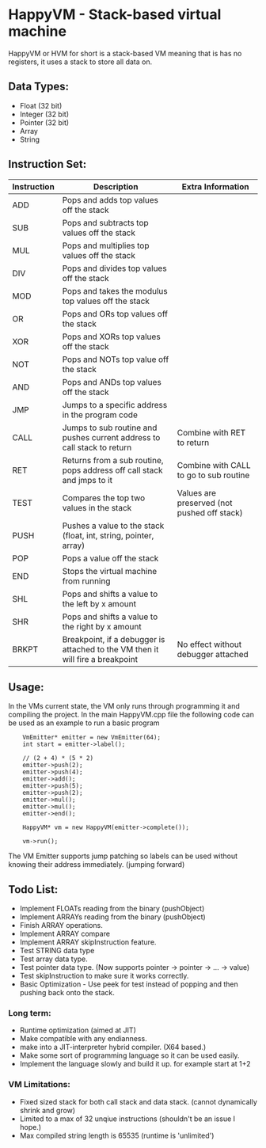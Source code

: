 # HappyVM - Stack-based virtual machine
HappyVM or HVM for short is a stack-based VM meaning that is has no registers, it uses a stack to store all data on.

## Data Types:
- Float (32 bit)
- Integer (32 bit)
- Pointer (32 bit)
- Array
- String

## Instruction Set:
| Instruction | Description | Extra Information |
| ----------- | ----------- | ----------------- |
| ADD | Pops and adds top values off the stack | |
| SUB | Pops and subtracts top values off the stack | |
| MUL | Pops and multiplies top values off the stack | |
| DIV | Pops and divides top values off the stack | |
| MOD | Pops and takes the modulus top values off the stack | |
| OR | Pops and ORs top values off the stack | |
| XOR | Pops and XORs top values off the stack | |
| NOT | Pops and NOTs top value off the stack | |
| AND | Pops and ANDs top values off the stack | |
| JMP | Jumps to a specific address in the program code | |
| CALL | Jumps to sub routine and pushes current address to call stack to return | Combine with RET to return |
| RET  | Returns from a sub routine, pops address off call stack and jmps to it | Combine with CALL to go to sub routine |
| TEST | Compares the top two values in the stack | Values are preserved (not pushed off stack) |
| PUSH | Pushes a value to the stack (float, int, string, pointer, array)| |
| POP | Pops a value off the stack | |
| END | Stops the virtual machine from running | |
| SHL | Pops and shifts a value to the left by x amount | |
| SHR | Pops and shifts a value to the right by x amount | |
| BRKPT | Breakpoint, if a debugger is attached to the VM then it will fire a breakpoint | No effect without debugger attached | 

## Usage:
In the VMs current state, the VM only runs through programming it and compiling the project.
In the main HappyVM.cpp file the following code can be used as an example to run a basic program

```
	VmEmitter* emitter = new VmEmitter(64);
	int start = emitter->label();
	
	// (2 + 4) * (5 * 2)
	emitter->push(2);
	emitter->push(4);
	emitter->add();
	emitter->push(5);
	emitter->push(2);
	emitter->mul();
	emitter->mul();
	emitter->end();

	HappyVM* vm = new HappyVM(emitter->complete());
	
	vm->run();
```

The VM Emitter supports jump patching so labels can be used without knowing their address immediately. (jumping forward)

## Todo List:
- Implement FLOATs reading from the binary (pushObject)
- Implement ARRAYs reading from the binary (pushObject)
- Finish ARRAY operations.
- Implement ARRAY compare
- Implement ARRAY skipInstruction feature.
- Test STRING data type
- Test array data type.
- Test pointer data type. (Now supports pointer -> pointer -> ... -> value)
- Test skipInstruction to make sure it works correctly.
- Basic Optimization - Use peek for test instead of popping and then pushing back onto the stack.
	
### Long term:
- Runtime optimization (aimed at JIT)
- Make compatible with any endianness.
- make into a JIT-interpreter hybrid compiler. (X64 based.)
- Make some sort of programming language so it can be used easily.
- Implement the language slowly and build it up. for example start at 1+2

### VM Limitations:
- Fixed sized stack for both call stack and data stack. (cannot dynamically shrink and grow)
- Limited to a max of 32 unqiue instructions (shouldn't be an issue I hope.)
- Max compiled string length is 65535 (runtime is 'unlimited')

